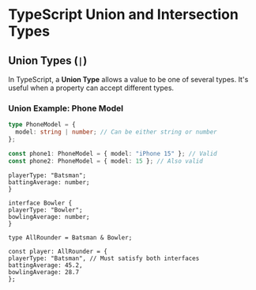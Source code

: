 # TypeScript Union and Intersection Types

## Union Types (`|`)

In TypeScript, a **Union Type** allows a value to be one of several types. It's useful when a property can accept different types.

### Union Example: Phone Model

```typescript
type PhoneModel = {
  model: string | number; // Can be either string or number
};

const phone1: PhoneModel = { model: "iPhone 15" }; // Valid
const phone2: PhoneModel = { model: 15 }; // Also valid
```

```interface Batsman {
playerType: "Batsman";
battingAverage: number;
}

interface Bowler {
playerType: "Bowler";
bowlingAverage: number;
}

type AllRounder = Batsman & Bowler;

const player: AllRounder = {
playerType: "Batsman", // Must satisfy both interfaces
battingAverage: 45.2,
bowlingAverage: 28.7
};
```
